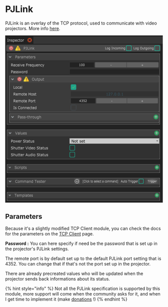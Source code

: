 # PJLink

PJLink is an overlay of the TCP protocol, used to communicate with video projectors. More info [here](https://pjlink.jbmia.or.jp/english/).

![The parameters for this module are almost the same as the TCP Client.](../../.gitbook/assets/pjlink.png)

## Parameters

Because it's a slightly modified TCP Client module, you can check the docs for the parameters on the [TCP Client](tcp-client.md) page.

**Password :** You can here specify if need be the password that is set up in the projector's PJLink settings.

The remote port is by default set up to the default PJLink port setting that is 4352. You can change that if that's not the port set up in the projector.

There are already precreated values who will be updated when the projector sends back informations about its status.

{% hint style="info" %}
Not all the PJLink specification is supported by this module, more support will come when the community asks for it, and when I get time to implement it \(make [donations](https://github.com/sponsors/benkuper) !\)
{% endhint %}



